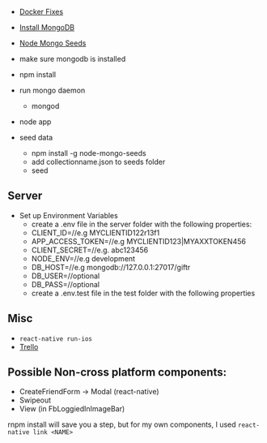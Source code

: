 * [Docker Fixes](https://www.evernote.com/shard/s557/nl/2147483647/2f1e4300-2ef1-4534-a0c0-ce824f053bb6/)
* [Install MongoDB](https://www.evernote.com/shard/s557/nl/2147483647/d3d477c4-fa9c-43de-8167-86eac44c801b/)
* [Node Mongo Seeds](https://github.com/toymachiner62/node-mongo-seeds)

* make sure mongodb is installed
* npm install
* run mongo daemon
  * mongod
* node app
* seed data
	* npm install -g node-mongo-seeds
	* add collectionname.json to seeds folder
	* seed

## Server
* Set up Environment Variables
  * create a .env file in the server folder with the following properties:
  * CLIENT_ID=//e.g MYCLIENTID122r13f1
  * APP_ACCESS_TOKEN=//e.g MYCLIENTID123|MYAXXTOKEN456
  * CLIENT_SECRET=//e.g. abc123456
  * NODE_ENV=//e.g development
  * DB_HOST=//e.g mongodb://127.0.0.1:27017/giftr
  * DB_USER=//optional
  * DB_PASS=//optional
  * create a .env.test file in the test folder with the following properties

## Misc
* `react-native run-ios`
* [Trello](https://trello.com/b/kOwrKDAC/giftr)

## Possible Non-cross platform components:

* CreateFriendForm -> Modal (react-native)
* Swipeout
* View (in FbLoggiedInImageBar)

rnpm install will save you a step, but for my own components, I used `react-native link <NAME>`
